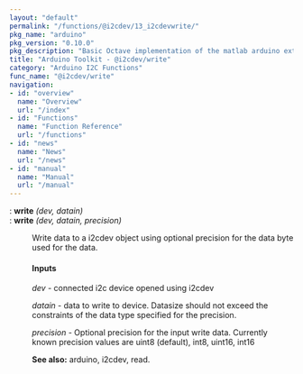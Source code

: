 ```yaml
---
layout: "default"
permalink: "/functions/@i2cdev/13_i2cdevwrite/"
pkg_name: "arduino"
pkg_version: "0.10.0"
pkg_description: "Basic Octave implementation of the matlab arduino extension,  allowing communication to a programmed arduino board to control its  hardware."
title: "Arduino Toolkit - @i2cdev/write"
category: "Arduino I2C Functions"
func_name: "@i2cdev/write"
navigation:
- id: "overview"
  name: "Overview"
  url: "/index"
- id: "Functions"
  name: "Function Reference"
  url: "/functions"
- id: "news"
  name: "News"
  url: "/news"
- id: "manual"
  name: "Manual"
  url: "/manual"
---
```

<dl class="def">
<dt id="index-write"><span class="category">: </span><span><em></em> <strong>write</strong> <em>(<var>dev</var>, <var>datain</var>)</em><a href='#index-write' class='copiable-anchor'></a></span></dt>
<dt id="index-write-1"><span class="category">: </span><span><em></em> <strong>write</strong> <em>(<var>dev</var>, <var>datain</var>, <var>precision</var>)</em><a href='#index-write-1' class='copiable-anchor'></a></span></dt>
<dd><p>Write data to a i2cdev object
 using optional precision for the data byte used for the data.
</p>
<span id="Inputs"></span><h4 class="subsubheading">Inputs</h4>
<p><var>dev</var> - connected i2c device opened using i2cdev
</p>
<p><var>datain</var> - data to write to device. Datasize should not exceed the constraints 
 of the data type specified for the precision.
</p>
<p><var>precision</var> - Optional precision for the input write data.
 Currently known precision values are uint8 (default), int8, uint16, int16
</p>

<p><strong>See also:</strong> arduino, i2cdev, read.
 </p></dd></dl>